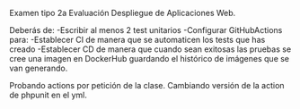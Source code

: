 Examen tipo 2a Evaluación Despliegue de Aplicaciones Web.


Deberás de:
-Escribir al menos 2 test unitarios
-Configurar GitHubActions para:
  -Establecer CI de manera que se automaticen los tests que has creado
  -Establecer CD de manera que cuando sean exitosas las pruebas se cree una imagen en DockerHub guardando el histórico de imágenes que se van generando.
  
  Probando actions por petición de la clase. Cambiando versión de la action de phpunit en el yml.
